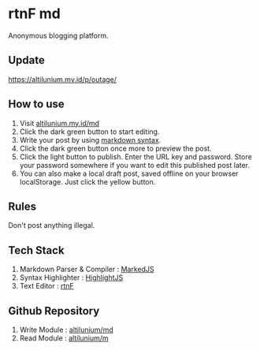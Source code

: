 # rtnF md
Anonymous blogging platform.

## Update
https://altilunium.my.id/p/outage/

## How to use

1. Visit [altilunium.my.id/md](https://altilunium.my.id/md)
2. Click the dark green button to start editing.
3. Write your post by using [markdown syntax](https://daringfireball.net/projects/markdown/syntax.text).
4. Click the dark green button once more to preview the post.
5. Click the light button to publish. Enter the URL key and password. Store your password somewhere if you want to edit this published post later.
6. You can also make a local draft post, saved offline on your browser localStorage. Just click the yellow button.

## Rules

Don't post anything illegal.

## Tech Stack
1. Markdown Parser & Compiler : [MarkedJS](https://marked.js.org/)
2. Syntax Highlighter : [HighlightJS](https://highlightjs.org/)
3. Text Editor : [rtnF](https://github.com/altilunium/rtnf)

## Github Repository
1. Write Module : [altilunium/md](https://github.com/altilunium/md)
2. Read Module : [altilunium/m](https://github.com/altilunium/m)
